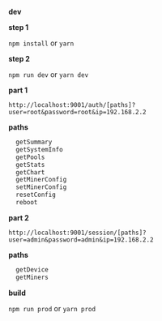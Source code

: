 **dev**

**step 1**

`npm install` or `yarn`

**step 2**

`npm run dev` or `yarn dev`
    
**part 1**

`http://localhost:9001/auth/[paths]?user=root&password=root&ip=192.168.2.2`

**paths**
```bash
  getSummary
  getSystemInfo
  getPools 
  getStats 
  getChart
  getMinerConfig
  setMinerConfig
  resetConfig
  reboot
```

**part 2**

`http://localhost:9001/session/[paths]?user=admin&password=admin&ip=192.168.2.2`

**paths**
```bash
  getDevice
  getMiners
```

**build**

`npm run prod` or `yarn prod`

